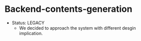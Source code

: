 # Backend-contents-generation

- Status: LEGACY
  - We decided to approach the system with different desgin implication.
